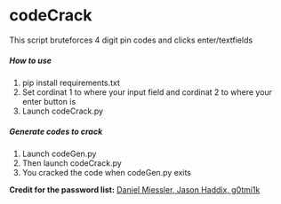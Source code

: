 # __codeCrack__
This script bruteforces 4 digit pin codes and clicks enter/textfields

##### How to use
1. pip install requirements.txt
2. Set cordinat 1 to where your input field and cordinat 2 to where your enter button is
3. Launch codeCrack.py

##### Generate codes to crack
1. Launch codeGen.py
2. Then launch codeCrack.py
3. You cracked the code when codeGen.py exits

__Credit for the password list:__
[Daniel Miessler, Jason Haddix, g0tmi1k](https://github.com/danielmiessler/SecLists/blob/master/Passwords/Common-Credentials/four-digit-pin-codes-sorted-by-frequency-withcount.csv)